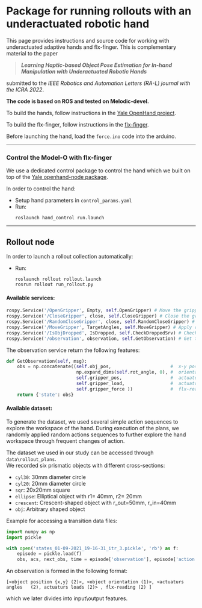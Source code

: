  <!--:construction_worker: :construction: **_This page is under construction_** :construction: :construction_worker:-->


# Package for running rollouts with an underactuated robotic hand

This page provides instructions and source code for working with underactuated adaptive hands and flx-finger. This is complementary material to the paper

> ***Learning Haptic-based Object Pose Estimation for In-hand Manipulation with Underactuated Robotic Hands***

submitted to the *IEEE Robotics and Automation Letters (RA-L) journal with the ICRA 2022*.

**The code is based on ROS and tested on Melodic-devel.**

To build the hands, follow instructions in the [Yale OpenHand project](https://www.eng.yale.edu/grablab/openhand/).

To build the flx-finger, follow instructions in the [flx-finger](https://github.com/osheraz/flx-tac-finger).

Before launching the hand, load the `force.ino` code into the arduino.

---
### Control the Model-O with flx-finger

We use a dedicated control package to control the hand which we built on top of the  [Yale openhand-node package](https://github.com/grablab/openhand_node).

In order to control the hand:
- Setup hand parameters in `control_params.yaml`
- Run:
     ```
     roslaunch hand_control run.launch
     ```

---
## Rollout node

In order to launch a rollout collection automatically:
- Run:
     ```
     roslaunch rollout rollout.launch
     rosrun rollout run_rollout.py
     ```

#### Available services:
```python
rospy.Service('/OpenGripper', Empty, self.OpenGripper) # Move the gripper to the initial state
rospy.Service('/CloseGripper', close, self.CloseGripper) # Close the gripper up to pre-defined pressure
rospy.Service('/RandomCloseGripper', close, self.RandomCloseGripper) # Random-delayed-Close of the gripper up to pre-defined pressure
rospy.Service('/MoveGripper', TargetAngles, self.MoveGripper) # Apply current action to each finger of the gripper
rospy.Service('/IsObjDropped', IsDropped, self.CheckDroppedSrv) # Check if the grasped object is dropped
rospy.Service('/observation', observation, self.GetObservation) # Get the current hand feature configuration
```

The observation service return the following features:
```python
def GetObservation(self, msg):
    obs = np.concatenate((self.obj_pos,                      #  x-y pose of the grapsed object
                          np.expand_dims(self.rot_angle, 0), #  orientation of the grapsed object
                          self.gripper_pos,                  #  actuator angles
                          self.gripper_load,                 #  actuator loads
                          self.gripper_force ))              #  flx-readings
    return {'state': obs}
```

#### Available dataset:

To generate the dataset, we used several simple action sequences to explore the workspace of the hand.
During execution of the plans, we randomly applied random actions sequences to further explore the hand workspace through frequent changes of action.

The dataset we used in our study can be accessed through ```data\rollout_plans```.\
We recorded six prismatic objects with different cross-sections:
- `cyl30`: 30mm diameter circle
- `cyl20`: 20mm diameter circle
- `sqr`: 20x20mm square
- `ellipse`: Elliptical object with r1= 40mm, r2= 20mm
- `crescent`: Crescent-shaped object with r_out=50mm, r_in=40mm
- `obj`: Arbitrary shaped object

Example for accessing a transition data files:
```python
import numpy as np
import pickle

with open('states_01-09-2021_19-16-31_itr_3.pickle', 'rb') as f:
    episode = pickle.load(f)
    obs, acs, next_obs, time = episode['observation'], episode['action'], episode['next_observation'],  episode['time']

```

An observation is formed in the following format:
```
[<object position {x,y} (2)>, <object orientation (1)>, <actuaturs angles   (2), actuaturs loads (2)> , flx-reading (2) ]
```
which we later divides into input\output features.
